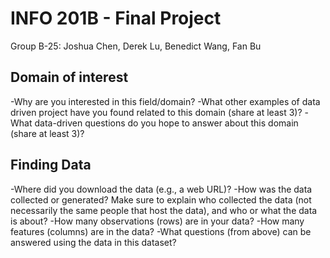 # INFO 201B - Final Project
Group B-25: Joshua Chen, Derek Lu, Benedict Wang, Fan Bu

## Domain of interest
-Why are you interested in this field/domain?
-What other examples of data driven project have you found related to this domain (share at least 3)?
-What data-driven questions do you hope to answer about this domain (share at least 3)?

## Finding Data
-Where did you download the data (e.g., a web URL)?
-How was the data collected or generated? Make sure to explain who collected the data (not necessarily the same people that host the data), and who or what the data is about?
-How many observations (rows) are in your data?
-How many features (columns) are in the data?
-What questions (from above) can be answered using the data in this dataset?